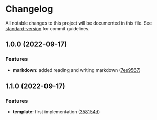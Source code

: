 # Changelog

All notable changes to this project will be documented in this file. See [standard-version](https://github.com/conventional-changelog/standard-version) for commit guidelines.

## 1.0.0 (2022-09-17)


### Features

* **markdown:** added reading and writing markdown ([7ee9567](https://github.com/StanGirard/yatas-markdown/commit/7ee95679e561b6bedee3ad74d6290a3c7407732c))

## 1.1.0 (2022-09-17)


### Features

* **template:** first implementation ([358154d](https://github.com/StanGirard/yatas-template/commit/358154daa15395170bacbeb6302d3432ef6dd3a7))
